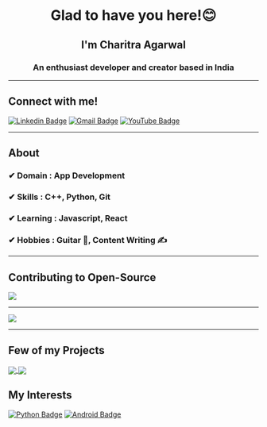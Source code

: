 <h1 align="center">Glad to have you here!😊</h1>
<h2 align="center">I'm Charitra Agarwal</h2>
<h3 align="center">An enthusiast developer and creator based in India</h3>

----------


## Connect with me!
[![Linkedin Badge](https://img.shields.io/badge/-Charitra_Agarwal-blue?style=flat-square&logo=Linkedin&logoColor=white&link=https://www.linkedin.com/in/charitra1022//)](https://www.linkedin.com/in/charitra1022/) 
[![Gmail Badge](https://img.shields.io/badge/-Charitra_Agarwal-c14438?style=flat-square&logo=Gmail&logoColor=white&link=mailto:charitraagarwal1022@gmail.com)](mailto:charitraagarwal1022@gmail.com) 
[![YouTube Badge](https://img.shields.io/badge/-Everything_Computerized-red?style=flat-square&logo=Youtube&logoColor=white&link=https://www.youtube.com/EverythingComputerized//)](https://www.youtube.com/EverythingComputerized/) 

-------------

## About
### ✔ **Domain :** App Development
### ✔ **Skills :** C++, Python, Git
### ✔ **Learning :** Javascript, React
### ✔ **Hobbies :** Guitar 🎸, Content Writing ✍

---------------

## Contributing to Open-Source

<a href="https://github.com/anuraghazra/github-readme-stats">
  <img align="center" src="https://github-readme-stats.vercel.app/api?username=charitra1022&show_icons=true&theme=radical&locale=en" />
</a> 

----------------

<a href="https://github.com/anuraghazra/github-readme-stats">
  <img align="center" src="https://github-readme-stats.vercel.app/api/top-langs?username=charitra1022&langs_count=5&theme=radical&locale=en" />
</a> 

-----------------

## Few of my Projects

<a href="https://github.com/anuraghazra/github-readme-stats">
  <img align="center" src="https://github-readme-stats.vercel.app/api/pin/?username=charitra1022&repo=Stark-The-Personal-Assistant&theme=radical&locale=en" />
</a> 

<a href="https://github.com/anuraghazra/github-readme-stats">
  <img align="center" src="https://github-readme-stats.vercel.app/api/pin/?username=charitra1022&repo=PyMediaPlayer&theme=radical&locale=en" />
</a>

## My Interests
[![Python Badge](https://img.shields.io/badge/-Python-yellow?style=flat-square&logo=Python&logoColor=white)]() 
[![Android Badge](https://img.shields.io/badge/-android-green?style=flat-square&logo=android&logoColor=white)]() 
